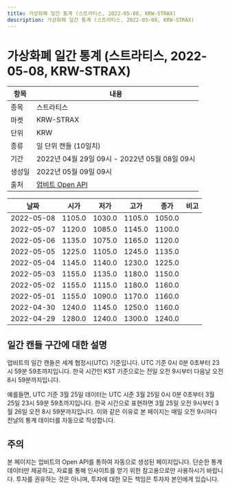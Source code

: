 ```yaml
---
title: 가상화폐 일간 통계 (스트라티스, 2022-05-08, KRW-STRAX)
description: 가상화폐 일간 통계 (스트라티스, 2022-05-08, KRW-STRAX)
---
```



가상화폐 일간 통계 (스트라티스, 2022-05-08, KRW-STRAX)
===

|항목|내용|
|--|--|
|종목|스트라티스|
|마켓|KRW-STRAX|
|단위|KRW|
|종류|일 단위 캔들 (10일치)|
|기간|2022년 04월 29일 09시 - 2022년 05월 08일 09시|
|생성일|2022년 05월 09일 09시|
|출처|[업비트 Open API](https://docs.upbit.com)|


|날짜|시가|저가|고가|종가|비고|
|--|--|--|--|--|--|
|2022-05-08|1105.0|1030.0|1105.0|1050.0|    |
|2022-05-07|1120.0|1085.0|1145.0|1100.0|    |
|2022-05-06|1135.0|1075.0|1165.0|1120.0|    |
|2022-05-05|1225.0|1105.0|1245.0|1135.0|    |
|2022-05-04|1145.0|1140.0|1230.0|1225.0|    |
|2022-05-03|1155.0|1135.0|1180.0|1150.0|    |
|2022-05-02|1155.0|1115.0|1180.0|1160.0|    |
|2022-05-01|1155.0|1090.0|1170.0|1160.0|    |
|2022-04-30|1240.0|1145.0|1250.0|1160.0|    |
|2022-04-29|1280.0|1240.0|1300.0|1240.0|    |


일간 캔들 구간에 대한 설명
---


업비트의 일간 캔들은 세계 협정시(UTC) 기준입니다. 
UTC 기준 0시 0분 0초부터 23시 59분 59초까지입니다. 
한국 시간인 KST 기준으로는 전일 오전 9시부터 다음날 오전 8시 59분까지입니다. 


예를들면, UTC 기준 3월 25일 데이터는 UTC 시준 3월 25일 0시 0분 0초부터 3월 25일 23시 59분 59초까지입니다. 
한국 시간으로 표현하면 3월 25일 오전 9시부터 3월 26일 오전 8시 59분까지입니다. 
이와 같은 이유로 본 페이지는 매일 오전 9시마다 전날의 통계 데이터를 자동으로 작성합니다. 


주의
---


본 페이지는 업비트의 Open API를 통하여 자동으로 생성된 페이지입니다. 
단순한 통계 데이터만 제공하고, 자료를 통해 인사이트를 얻기 위한 참고용으로만 사용하시기 바랍니다. 
투자를 권유하는 것은 아니며, 투자에 대한 모든 책임은 투자자 본인에게 있습니다. 
